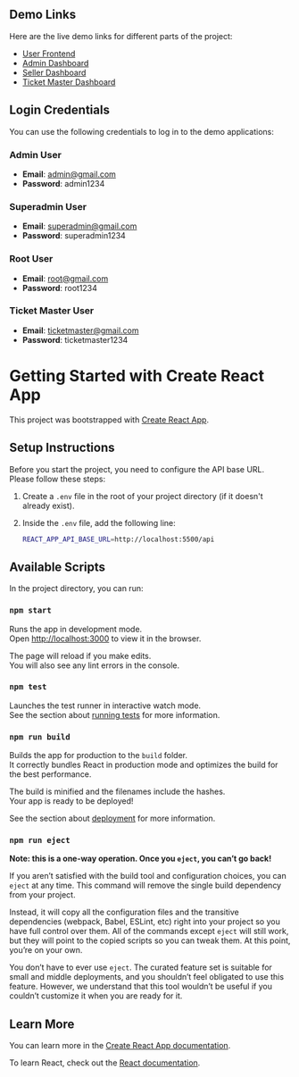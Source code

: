 ## Demo Links

Here are the live demo links for different parts of the project:

- [User Frontend](https://shopplusplus-user-frontend.vercel.app)
- [Admin Dashboard](https://shopplusplus-admin-dashboard.vercel.app)
- [Seller Dashboard](https://shopplusplus-seller-dashboard.vercel.app)
- [Ticket Master Dashboard](https://shopplusplus-ticket-master-dashboard.vercel.app)

## Login Credentials

You can use the following credentials to log in to the demo applications:

### Admin User
- **Email**: admin@gmail.com
- **Password**: admin1234

### Superadmin User
- **Email**: superadmin@gmail.com
- **Password**: superadmin1234

### Root User
- **Email**: root@gmail.com
- **Password**: root1234

### Ticket Master User
- **Email**: ticketmaster@gmail.com
- **Password**: ticketmaster1234

# Getting Started with Create React App

This project was bootstrapped with [Create React App](https://github.com/facebook/create-react-app).

## Setup Instructions

Before you start the project, you need to configure the API base URL. Please follow these steps:

1. Create a `.env` file in the root of your project directory (if it doesn't already exist).
2. Inside the `.env` file, add the following line:

    ```bash
    REACT_APP_API_BASE_URL=http://localhost:5500/api
    ```

## Available Scripts

In the project directory, you can run:

### `npm start`

Runs the app in development mode.\
Open [http://localhost:3000](http://localhost:3000) to view it in the browser.

The page will reload if you make edits.\
You will also see any lint errors in the console.

### `npm test`

Launches the test runner in interactive watch mode.\
See the section about [running tests](https://facebook.github.io/create-react-app/docs/running-tests) for more information.

### `npm run build`

Builds the app for production to the `build` folder.\
It correctly bundles React in production mode and optimizes the build for the best performance.

The build is minified and the filenames include the hashes.\
Your app is ready to be deployed!

See the section about [deployment](https://facebook.github.io/create-react-app/docs/deployment) for more information.

### `npm run eject`

**Note: this is a one-way operation. Once you `eject`, you can’t go back!**

If you aren’t satisfied with the build tool and configuration choices, you can `eject` at any time. This command will remove the single build dependency from your project.

Instead, it will copy all the configuration files and the transitive dependencies (webpack, Babel, ESLint, etc) right into your project so you have full control over them. All of the commands except `eject` will still work, but they will point to the copied scripts so you can tweak them. At this point, you’re on your own.

You don’t have to ever use `eject`. The curated feature set is suitable for small and middle deployments, and you shouldn’t feel obligated to use this feature. However, we understand that this tool wouldn’t be useful if you couldn’t customize it when you are ready for it.

## Learn More

You can learn more in the [Create React App documentation](https://facebook.github.io/create-react-app/docs/getting-started).

To learn React, check out the [React documentation](https://reactjs.org/).
